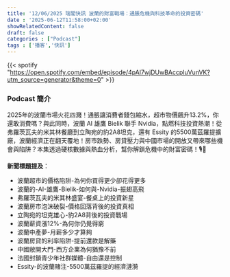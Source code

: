 ```yaml
---
title: '12/06/2025 瑞閣快訊 波蘭的財富戰場：通脹危機與科技革命的投資密碼'
date : '2025-06-12T11:58:00+02:00'
showRelatedContent: false
draft: false
categories : ["Podcast"]
tags : ['播客','快訊']
---
```

{{< spotify "https://open.spotify.com/embed/episode/4pAl7wjDUwBAccpluVunVK?utm_source=generator&theme=0" >}}



### Podcast 簡介

2025年的波蘭市場火花四濺！通脹讓消費者錢包縮水，超市物價飆升13.2%，你還敢消費嗎？與此同時，波蘭 AI 雄鷹 Bielik 聯手 Nvidia，點燃科技投資熱潮！從弗羅茨瓦夫的米其林餐廳到立陶宛的豹2A8坦克，還有 Essity 的5500萬茲羅提擴廠，波蘭經濟正在翻天覆地！房市跌勢、房貸壓力與中國市場的開放又帶來哪些機會與陷阱？本集透過硬核數據與熱血分析，幫你解鎖危機中的財富密碼！🎙️💸  

**新聞標題提及**：
- 波蘭超市的價格陷阱-為何你買得更少卻花得更多
- 波蘭的-AI-雄鷹-Bielik-如何與-Nvidia-振翅高飛
- 弗羅茨瓦夫的米其林盛宴-餐桌上的投資新星
- 波蘭房市泡沫破裂-價格回落背後的投資真相
- 立陶宛的坦克雄心-豹2A8背後的投資戰場
- 波蘭薪資漲12%-為何你仍覺得窮
- 波蘭中產夢-月薪多少才算夠
- 波蘭房貸的利率陷阱-提前還款是解藥
- 中國敞開大門-西方企業為何猶豫不前
- 法國封鎖青少年社群媒體-自由還是控制
- Essity-的波蘭賭注-5500萬茲羅提的經濟漣漪